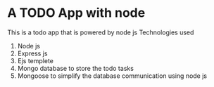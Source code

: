 # A TODO App with node

This is a todo app that is powered by node js 
Technologies used 
1. Node js
2. Express js
3. Ejs templete
4. Mongo database to store the todo tasks
5. Mongoose to simplify the database communication using node js
